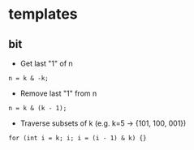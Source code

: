 # templates

## bit
+ Get last "1" of n
```
n = k & -k;
```

+ Remove last "1" from n
```
n = k & (k - 1);
```

+ Traverse subsets of k (e.g. k=5 -> {101, 100, 001})
```
for (int i = k; i; i = (i - 1) & k) {}
```
